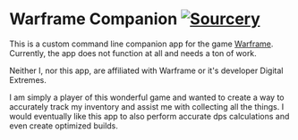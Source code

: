 # Warframe Companion [![Sourcery](https://img.shields.io/badge/Sourcery-enabled-brightgreen)](https://sourcery.ai)

This is a custom command line companion app for the game [Warframe](https://www.warframe.com/). Currently, the app does
not function at all and needs a ton of work.

Neither I, nor this app, are affiliated with Warframe or it's developer Digital Extremes.

I am simply a player of this wonderful game and wanted to create a way to accurately track my inventory and assist me
with collecting all the things. I would eventually like this app to also perform accurate dps calculations and even
create optimized builds.
